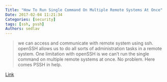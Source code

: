 ```yaml
---
Title: "How To Run Single Command On Multiple Remote Systems At Once"
Date: 2017-02-04 11:21:34
Categories: [security]
tags: [ssh, pssh]
Authors: sedlav
---
```


> we can access and communicate with remote system using ssh. openSSH allows us to do all sorts of administration tasks in a remote system. One limitation with openSSH is we can’t run the single command on multiple remote systems at once. No problem. Here comes PSSH in help.

[Link](https://www.ostechnix.com/run-single-command-multiple-remote-systems/)
